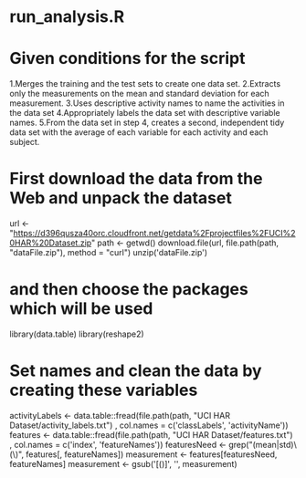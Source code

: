 # run_analysis.R
# Given conditions for the script
1.Merges the training and the test sets to create one data set.
2.Extracts only the measurements on the mean and standard deviation for each measurement.
3.Uses descriptive activity names to name the activities in the data set
4.Appropriately labels the data set with descriptive variable names.
5.From the data set in step 4, creates a second, independent tidy data set with the average of each variable for each activity and each subject.

# First download the data from the Web and unpack the dataset
url <- "https://d396qusza40orc.cloudfront.net/getdata%2Fprojectfiles%2FUCI%20HAR%20Dataset.zip"
path <- getwd()
download.file(url, file.path(path, "dataFile.zip"), method = "curl")
unzip('dataFile.zip')


# and then choose the packages which will be used
library(data.table)
library(reshape2)

# Set names and clean the data by creating these variables 
activityLabels <- data.table::fread(file.path(path, "UCI HAR Dataset/activity_labels.txt")
                                , col.names = c('classLabels', 'activityName'))
features <- data.table::fread(file.path(path, "UCI HAR Dataset/features.txt")
                                , col.names = c('index', 'featureNames'))
featuresNeed <- grep("(mean|std)\\(\\)", features[, featureNames])
measurement <- features[featuresNeed, featureNames]
measurement <- gsub('[()]', '', measurement)
